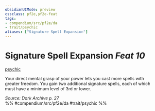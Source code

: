 ```yaml
---
obsidianUIMode: preview
cssclass: pf2e,pf2e-feat
tags:
- compendium/src/pf2e/da
- trait/psychic
aliases: ["Signature Spell Expansion"]
---
```

# Signature Spell Expansion  *Feat 10*  
[psychic](../../Rules/traits/psychic-da.md)  


Your direct mental grasp of your power lets you cast more spells with greater freedom. You gain two additional signature spells, each of which must have a minimum level of 3rd or lower.

*Source: Dark Archive p. 27*  
%% #compendium/src/pf2e/da #trait/psychic %%